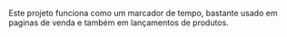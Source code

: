 Este projeto funciona como um marcador de tempo, bastante usado em paginas de venda e também em lançamentos de produtos.
